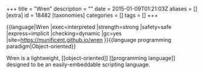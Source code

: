 +++
title = "Wren"
description = ""
date = 2015-01-09T01:21:03Z
aliases = []
[extra]
id = 18482
[taxonomies]
categories = []
tags = []
+++

{{language|Wren
|exec=interpreted
|strength=strong
|safety=safe
|express=implicit
|checking=dynamic
|gc=yes
|site=https://munificent.github.io/wren
}}{{language programming paradigm|Object-oriented}}

Wren is a lightweight, [[object-oriented]] [[programming language]] designed to be an easily-embeddable scripting language.
